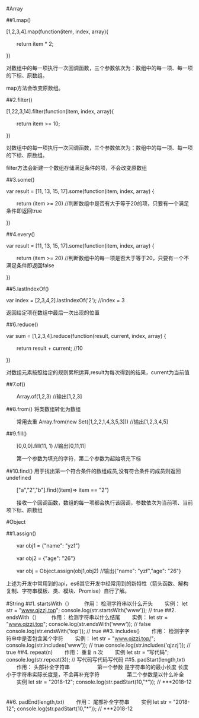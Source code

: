 #Array

##1.map()

[1,2,3,4].map(function(item, index, array){

　　return  item * 2;

})

对数组中的每一项执行一次回调函数，三个参数依次为：数组中的每一项、每一项的下标、原数组。

map方法会改变原数组。

##2.filter()

[1,22,3,14].filter(function(item, index, array){

　　return  item >= 10;

})

对数组中的每一项执行一次回调函数，三个参数依次为：数组中的每一项、每一项的下标、原数组。

filter方法会新建一个数组存储满足条件的项，不会改变原数组

##3.some()

var  result = [11, 13, 15, 17].some(function(item, index, array) {

　　return  (item >= 20)  //判断数组中是否有大于等于20的项，只要有一个满足条件即返回true

})

##4.every()

var  result = [11, 13, 15, 17].some(function(item, index, array) {

　　return  (item >= 20)  //判断数组中的每一项是否大于等于20，只要有一个不满足条件即返回false

})

##5.lastIndexOf()

var  index = [2,3,4,2].lastIndexOf('2');  //index = 3

返回给定项在数组中最后一次出现的位置

##6.reduce()

var  sum = [1,2,3,4].reduce(function(result, current, index, array) {

　　return   result + current;   //10　

})

对数组元素按照给定的规则累积运算,result为每次得到的结果，current为当前值

##7.of()

　　Array.of(1,2,3)   //输出[1,2,3]

##8.from()  将类数组转化为数组

　　常用去重 Array.from(new Set([1,2,2,1,4,3,5,3]))  //输出[1,2,3,4,5]

##9.fill()

　　[0,0,0].fill(11, 1)    //输出[0,11,11]

　　第一个参数为填充的字符，第二个参数为起始填充下标

##10.find()  用于找出第一个符合条件的数组成员,没有符合条件的成员则返回undefined

　　["a","2","b"].find((item)=> item == "2")

　　接收一个回调函数，数组的每一项都会执行该回调，参数依次为当前项、当前项下标、原数组

#Object

##1.assign()

　　var  obj1 = {"name": "yzf"}

　　var  obj2 = {"age": "26"}

　　var obj = Object.assign(obj1,obj2)   //输出{"name": "yzf","age": "26"}

上述为开发中常用到的api，es6其它开发中经常用到的新特性（箭头函数、解构复制、字符串模板、类、模块、Promise）自行了解。

#String
##1. startsWith（）
　　作用： 检测字符串以什么开头
　　实例： 
let  str = "www.qjzzj.top";
console.log(str.startsWith('www'));  // true
##2. endsWith（）
　　作用： 检测字符串以什么结尾
　　实例：
let  str = "www.qjzzj.top";
console.log(str.endsWith('www'));   // false
console.log(str.endsWith('top'));   // true
##3. includes()
　　作用： 检测字字符串中是否包含某个字符
　　实例： 
let  str = "www.qjzzj.top/";
console.log(str.includes('www'));  // true
console.log(str.includes('qjzzj'));   // true
##4. repeat(n)
　　作用： 重复 n 次
　　实例
let str = "写代码";
console.log(str.repeat(3));    //  写代码写代码写代码
##5. padStart(length,txt)
　　作用： 头部补全字符串
　　　　　第一个参数 是字符串的的最小长度  长度小于字符串实际长度是，不会再补充字符
　　　　　第二个参数是以什么补全
　　实例
let str = "2018-12";
console.log(str.padStart(10,"*"));   // ***2018-12
　　

##6. padEnd(length,txt)
　　作用： 尾部补全字符串
　　实例
let str = "2018-12";
console.log(str.padStart(10,"*")); // ***2018-12
